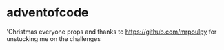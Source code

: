 # adventofcode
'Christmas everyone 
props and thanks to  https://github.com/mrpoulpy for unstucking me on the challenges 
